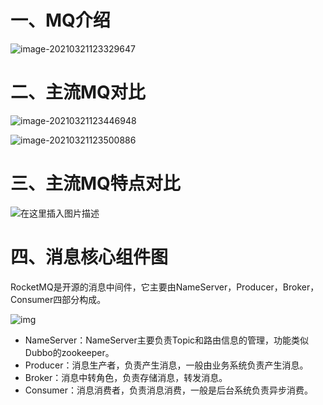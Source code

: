 # 一、MQ介绍

![image-20210321123329647](F:\StudyNotes\LearningNotes\5_RocketMQ\images\image-20210321123329647.png)

# 二、主流MQ对比

![image-20210321123446948](F:\StudyNotes\LearningNotes\5_RocketMQ\images\image-20210321123446948.png)

![image-20210321123500886](F:\StudyNotes\LearningNotes\5_RocketMQ\images\image-20210321123500886.png)

# 三、主流MQ特点对比

![在这里插入图片描述](F:\StudyNotes\LearningNotes\5_RocketMQ\images\watermark,type_ZmFuZ3poZW5naGVpdGk,shadow_10,text_aHR0cHM6Ly9ibG9nLmNzZG4ubmV0L3p5eDEyNjAxNjgzOTU=,size_16,color_FFFFFF,t_70)

# 四、消息核心组件图

RocketMQ是开源的消息中间件，它主要由NameServer，Producer，Broker，Consumer四部分构成。

![img](F:\StudyNotes\LearningNotes\5_RocketMQ\images\format,png)

- NameServer：NameServer主要负责Topic和路由信息的管理，功能类似Dubbo的zookeeper。
- Producer：消息生产者，负责产生消息，一般由业务系统负责产生消息。
- Broker：消息中转角色，负责存储消息，转发消息。
- Consumer：消息消费者，负责消息消费，一般是后台系统负责异步消费。



